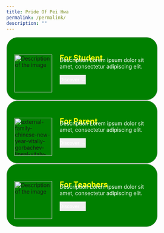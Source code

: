 ```yaml
---
title: Pride Of Pei Hwa
permalink: /permalink/
description: ""
---
```

<div style="border-radius: 30px;display: flex;align-items: center;gap: 20px;width: 400px;background-color: green;border: 1px solid #ccc;padding: 20px;box-sizing: border-box;" class="rectangle"> 
	<img alt="Description of the image" style="width: 100px;height: auto;object-fit: cover; margin-top:25px;" src="https://img.icons8.com/ios/50/FAB005/open-book--v1.png"> 
	<div style="color:white;"> 
		<h2 style="font-size: 20px; font-weight: bold;margin: 0;color: yellow;" class="header">For Student</h2> 
		<p style="margin-top:-15px;" class="description">Description Lorem ipsum dolor sit amet, consectetur adipiscing elit.</p> 
		<button style="padding: 5px 0px;color: white;border: none;cursor: pointer;">Discover →</button>
	</div> 
</div>

<div style="border-radius: 30px;display: flex;align-items: center;gap: 20px;width: 400px;background-color: green;border: 1px solid #ccc;padding: 20px;box-sizing: border-box;" class="rectangle"> 
	<img style="width: 100px;height: auto;object-fit: cover; margin-top:25px;" alt="external-family-chinese-new-year-vitaliy-gorbachev-lineal-vitaly-gorbachev" src="https://img.icons8.com/external-vitaliy-gorbachev-lineal-vitaly-gorbachev/60/FAB005/external-family-chinese-new-year-vitaliy-gorbachev-lineal-vitaly-gorbachev.png"> 
	<div style="color:white;"> 
		<h2 style="font-size: 20px; font-weight: bold;margin: 0;color: yellow;" class="header">For Parent</h2> 
		<p style="margin-top:-15px;" class="description">Description Lorem ipsum dolor sit amet, consectetur adipiscing elit.</p> 
		<button style="padding: 5px 0px;color: white;border: none;cursor: pointer;">Discover →</button>
	</div> 
</div>

<div style="border-radius: 30px;display: flex;align-items: center;gap: 20px;width: 400px;background-color: green;border: 1px solid #ccc;padding: 20px;box-sizing: border-box;" class="rectangle"> 
	<img alt="Description of the image" style="width: 100px;height: auto;object-fit: cover; margin-top:25px;" src="https://img.icons8.com/pastel-glyph/64/FAB005/physics-book.png"> 
	<div style="color:white;"> 
		<h2 style="font-size: 20px; font-weight: bold;margin: 0;color: yellow;" class="header">For Teachers</h2> 
		<p style="margin-top:-15px;" class="description">Description Lorem ipsum dolor sit amet, consectetur adipiscing elit.</p> 
		<button style="padding: 5px 0px;color: white;border: none;cursor: pointer;">Discover →</button>
	</div> 
</div>